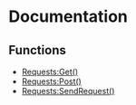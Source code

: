 # Documentation


## Functions
- [Requests:Get()](https://github.com/astriaInight/RBXRequests/blob/main/documentation/get.md)
- [Requests:Post()](https://github.com/astriaInight/RBXRequests/blob/main/documentation/post.md)
- [Requests:SendRequest()](https://github.com/astriaInight/RBXRequests/blob/main/documentation/sendrequest.md)

